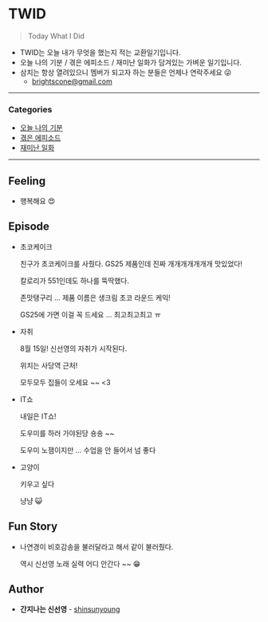 # TWID

> Today What I Did
>

- TWID는 오늘 내가 무엇을 했는지 적는 교환일기입니다.
- 오늘 나의 기분 / 겪은 에피소드 / 재미난 일화가 담겨있는 가벼운 일기입니다.
- 삼치는 항상 열려있으니 멤버가 되고자 하는 분들은 언제나 연락주세요 😜
  - brightscone@gmail.com

---

### Categories

* [오늘 나의 기분](#feeling)
* [겪은 에피소드](#episode)
* [재미난 일화](#fun-story)

---

## Feeling

- 행복해요 😍

## Episode

- 초코케이크

  친구가 초코케이크를 사줬다. GS25 제품인데 진짜 개개개개개개개 맛있었다!

  칼로리가 551인데도 하나를 뚝딱했다.

  존맛탱구리 ... 제품 이름은 생크림 초코 라운드 케익!

  GS25에 가면 이걸 꼭 드세요 ... 최고최고최고 ㅠ



* 자취

  8월 15일! 신선영의 자취가 시작된다.

  위치는 사당역 근처!

  모두모두 집들이 오세요 ~~ <3



* IT쇼

  내일은 IT쇼!

  도우미를 하러 가야된당 숑숑 ~~

  도우미 노잼이지만 ... 수업을 안 들어서 넘 좋다



* 고양이

  키우고 싶다

  냥냥 😺

## Fun Story

- 나연경이 비호감송을 불러달라고 해서 같이 불러줬다.

  역시 신선영 노래 실력 어디 안간다 ~~ 😁

## Author

* **간지나는 신선영** - [shinsunyoung](https://github.com/shinsunyoung)